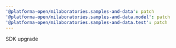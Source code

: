 ```yaml
---
'@platforma-open/milaboratories.samples-and-data': patch
'@platforma-open/milaboratories.samples-and-data.model': patch
'@platforma-open/milaboratories.samples-and-data.test': patch
---
```


SDK upgrade
